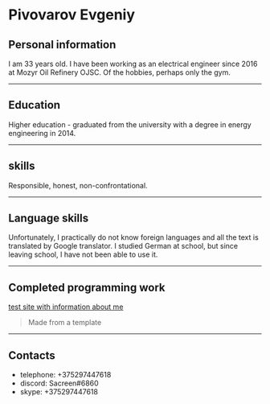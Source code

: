 # Pivovarov Evgeniy

## Personal information

I am 33 years old. I have been working as an electrical engineer since 2016 at Mozyr Oil Refinery OJSC. Of the hobbies, perhaps only the gym.

---

## Education

Higher education - graduated from the university with a degree in energy engineering in 2014.

---

## skills

Responsible, honest, non-confrontational.

---

## Language skills

Unfortunately, I practically do not know foreign languages and all the text is translated by Google translator. I studied German at school, but since leaving school, I have not been able to use it.

---

## Сompleted programming work

[test site with information about me](https://evgeniypivovarov.github.io/trial_site/)

> Made from a template

---

## Contacts

- telephone: +375297447618
- discord: Sacreen#6860
- skype: +375297447618
